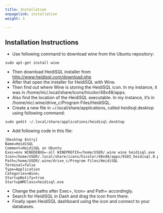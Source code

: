 ```yaml
---
title: Installation
onpagelink: installation
weight: 3

---
```


Installation Instructions
-------------------------

- Use following command to download wine from the Ubuntu repository:
 
 ```
sudo apt-get install wine
```

- Then download HeidiSQL installer from http://www.heidisql.com/download.php
- After that open the installer for HeidiSQL with Wine.
- Then find out where Wine is storing the HeidiSQL icon. In my instance, it was in /home/nic/.local/share/icons/hicolor/48x48/apps.
- Also find the location of the HeidiSQL executable. In my instance, it’s in /home/nic/.wine/drive\_c/Program Files/HeidiSQL.
- Create a new file in ~/.local/share/applications, called heidisql.desktop using following command:
 
 ```
sudo gedit ~/.local/share/applications/heidisql.desktop
```

- Add following code in this file:
 
 ```
[Desktop Entry]
Name=HeidiSQL
Comment=HeidiSQL on Ubuntu
Exec=env WINEDEBUG=-all WINEPREFIX=/home/USER/.wine wine heidisql.exe
Icon=/home/USER/.local/share/icons/hicolor/48x48/apps/9103_heidisql.0.png
Path=/home/USER/.wine/drive_c/Program Files/HeidiSQL
Terminal=false
Type=Application
Categories=Wine;
StartupNotify=true
StartupWMClass=heidisql.exe
```

- Change the paths after Exec=, Icon= and Path= accordingly.
- Search for HeidiSQL in Dash and drag the icon from there.
- Finally open HeidiSQL dashboard using the icon and connect to your databases.
 